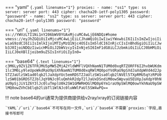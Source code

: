 === "yaml"
    ```{.yaml linenums="1"}
    proxies:
    - name: "ss1"
      type: ss
      server: server
      port: 443
      cipher: chacha20-ietf-poly1305
      password: "password"
    - name: "ss2"
      type: ss
      server: server
      port: 443
      cipher: chacha20-ietf-poly1305
      password: "password"
    ```

=== "uri"
    ```{.yaml linenums="1"}
    ss://YWVzLTI1Ni1nY206bWV0YUAxMjcuMC4wLjE6NDQz#home
    vmess://eyJhZGQiOiIxMjcuMC4wLjEiLCJhaWQiOiIwIiwiYWxwbiI6IiIsImZwIjoiIiwiaG9zdCI6IiIsImlkIjoiMTIyMzQ1Njc4OSIsIm5ldCI6InRjcCIsInBhdGgiOiIiLCJwb3J0IjoiNDQzIiwicHMiOiJ2bWVzcyIsInNjeSI6ImF1dG8iLCJzbmkiOiIiLCJ0bHMiOiIiLCJ0eXBlIjoibm9uZSIsInYiOiIyIn0=
    ```

=== "base64"
    ```{.text linenums="1"}
    c3M6Ly9ZV1Z6TFRJMU5pMW5ZMjA2YldWMFlVQXhNamN1TUM0d0xqRTZORFF6I2hvbWUKdm1lc3M6Ly9leUpoWkdRaU9pSXhNamN1TUM0d0xqRWlMQ0poYVdRaU9pSXdJaXdpWVd4d2JpSTZJaUlzSW1ad0lqb2lJaXdpYUc5emRDSTZJaUlzSW1sa0lqb2lNVEl5TXpRMU5qYzRPU0lzSW01bGRDSTZJblJqY0NJc0luQmhkR2dpT2lJaUxDSndiM0owSWpvaU5EUXpJaXdpY0hNaU9pSjJiV1Z6Y3lJc0luTmplU0k2SW1GMWRHOGlMQ0p6Ym1raU9pSWlMQ0owYkhNaU9pSWlMQ0owZVhCbElqb2libTl1WlNJc0luWWlPaUl5SW4wPQ==
    ```

!!! note
    base64的uri通常为提供商提供给v2ray/xray的订阅链接内容

    `YAML`/`uri`/`base64`不可写在同一文件,`uri`/`base64`不需要`proxies:`字段,直接书写即可
